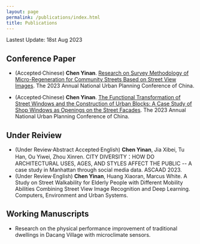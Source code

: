 ```yaml
---
layout: page
permalink: /publications/index.html
title: Publications
---
```



Lastest Update: 18st Aug 2023&nbsp;  


## Conference Paper

-  (Accepted·Chinese) **Chen Yinan**. [Research on Survey Methodology of Micro-Regeneration for Community Streets Based on Street View Images](https://Ariachenyinan.github.io/mypaper/1.pdf). The 2023 Annual National Urban Planning Conference of China.<br>

-  (Accepted·Chinese) **Chen Yinan**. [The Functional Transformation of Street Windows and the Construction of Urban Blocks: A Case Study of Shop Windows as Openings on the Street Facades](https://Ariachenyinan.github.io/mypaper/2.pdf). The 2023 Annual National Urban Planning Conference of China.

## Under Reiview

- (Under Review·Abstract Accepted·English) **Chen Yinan**, Jia Xibei, Tu Han, Ou Yiwei, Zhou Xinren. CITY DIVERSITY：HOW DO ARCHITECTURAL USES, AGES, AND STYLES AFFECT THE PUBLIC -- A case study in Manhattan through social media data. ASCAAD 2023.<br>
- (Under Review·English) **Chen Yinan**, Huang Xiaoran, Marcus White. A Study on Street Walkability for Elderly People with Different Mobility Abilities Combining Street View Image Recognition and Deep Learning. Computers, Environment and Urban Systems.

## Working Manuscripts
-  Research on the physical performance improvement of traditional dwellings in Dacang Village with microclimate sensors.<br>


